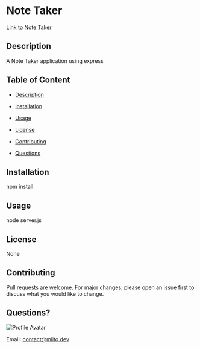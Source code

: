 # Note Taker
[Link to Note Taker](https://note-taker-58572.herokuapp.com/)

## Description
A Note Taker application using express

## Table of Content

* [Description](#description)
* [Installation](#installation)
* [Usage](#usage)
* [License](#license)
* [Contributing](#contributing)

* [Questions](#questions)

## Installation
npm install

## Usage
node server.js

## License
None

## Contributing
Pull requests are welcome. For major changes, please open an issue first to discuss what you would like to change.



## Questions?

![Profile Avatar](https://avatars1.githubusercontent.com/u/10360760?v=4)

Email: contact@miito.dev
